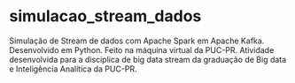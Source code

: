 # simulacao_stream_dados
Simulação de Stream de dados com Apache Spark em Apache Kafka. Desenvolvido em Python. Feito na máquina virtual da PUC-PR.
Atividade desenvolvida para a disciplica de big data stream da graduação de Big data e Inteligência Analítica da PUC-PR.
